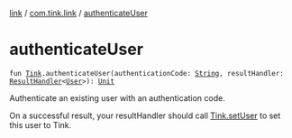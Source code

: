 [link](../index.md) / [com.tink.link](index.md) / [authenticateUser](./authenticate-user.md)

# authenticateUser

`fun `[`Tink`](../com.tink.core/-tink/index.md)`.authenticateUser(authenticationCode: `[`String`](https://kotlinlang.org/api/latest/jvm/stdlib/kotlin/-string/index.html)`, resultHandler: `[`ResultHandler`](../com.tink.service.handler/-result-handler/index.md)`<`[`User`](../com.tink.model.user/-user/index.md)`>): `[`Unit`](https://kotlinlang.org/api/latest/jvm/stdlib/kotlin/-unit/index.html)

Authenticate an existing user with an authentication code.

On a successful result, your resultHandler should call [Tink.setUser](../com.tink.core/-tink/set-user.md) to set this user to Tink.

